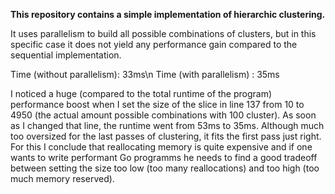 **This repository contains a simple implementation of hierarchic clustering.**

It uses parallelism to build all possible combinations of clusters, but in this specific case it does not yield any performance gain compared to the sequential implementation.

Time (without parallelism): 33ms\n
Time (with parallelism)   : 35ms

I noticed a huge (compared to the total runtime of the program) performance boost when I set the size of the slice in line 137 from 10 to 4950 (the actual amount possible combinations with 100 cluster).
As soon as I changed that line, the runtime went from 53ms to 35ms.
Although much too oversized for the last passes of clustering, it fits the first pass just right. For this I conclude that reallocating memory is quite expensive and if one wants to write performant Go programms
he needs to find a good tradeoff between setting the size too low (too many reallocations) and too high (too much memory reserved).